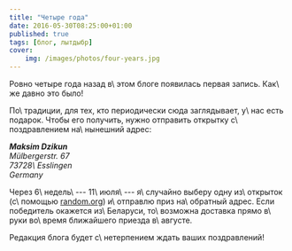 ```yaml
---
title: "Четыре года"
date: 2016-05-30T08:25:00+01:00
published: true
tags: [блог, лытдыбр]
cover:
    img: /images/photos/four-years.jpg
---
```


Ровно четыре года назад в\ этом блоге появилась первая запись. Как\ же давно
это было!

<!--more-->

По\ традиции, для тех, кто периодически сюда заглядывает, у\ нас есть подарок.
Чтобы его получить, нужно отправить открытку с\ поздравлением на\ нынешний адрес:

***Maksim Dzikun**\
Mülbergerstr. 67\
73728\ Esslingen\
Germany*

Через 6\ недель\ --- 11\ июля\ --- я\ случайно выберу одну из\ открыток
(с\ помощью [random.org][]) и\ отправлю приз на\ обратный адрес. Если победитель
окажется из\ Беларуси, то\ возможна доставка прямо в\ руки во\ время ближайшего
приезда в\ августе.

Редакция блога будет с\ нетерпением ждать ваших поздравлений!

[random.org]: https://www.random.org/
